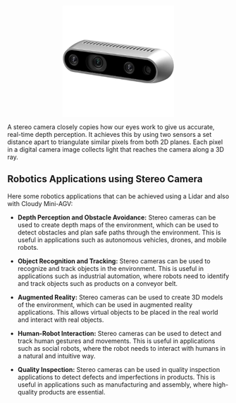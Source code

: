 <img style="width:50%; margin-left:auto; margin-right:auto; display:block" src="https://raw.githubusercontent.com/robolaunch/trademark/main/repository-media/cloudy/images/realsensed435i.jpg"/>

A stereo camera closely copies how our eyes work to give us accurate, real-time depth perception. It achieves this by using two sensors a set distance apart to triangulate similar pixels from both 2D planes. Each pixel in a digital camera image collects light that reaches the camera along a 3D ray.


## Robotics Applications using Stereo Camera
Here some robotics applications that can be achieved using a Lidar and also with Cloudy Mini-AGV:
* **Depth Perception and Obstacle Avoidance:** Stereo cameras can be used to create depth maps of the environment, which can be used to detect obstacles and plan safe paths through the environment. This is useful in applications such as autonomous vehicles, drones, and mobile robots.

* **Object Recognition and Tracking:** Stereo cameras can be used to recognize and track objects in the environment. This is useful in applications such as industrial automation, where robots need to identify and track objects such as products on a conveyor belt.

* **Augmented Reality:** Stereo cameras can be used to create 3D models of the environment, which can be used in augmented reality applications. This allows virtual objects to be placed in the real world and interact with real objects.

* **Human-Robot Interaction:** Stereo cameras can be used to detect and track human gestures and movements. This is useful in applications such as social robots, where the robot needs to interact with humans in a natural and intuitive way.

* **Quality Inspection:** Stereo cameras can be used in quality inspection applications to detect defects and imperfections in products. This is useful in applications such as manufacturing and assembly, where high-quality products are essential.